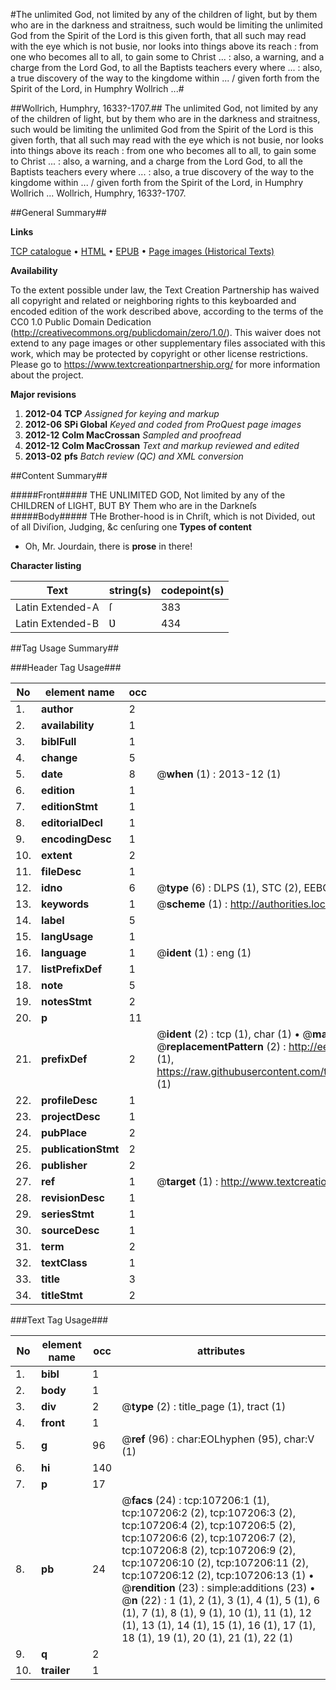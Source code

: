 #The unlimited God, not limited by any of the children of light, but by them who are in the darkness and straitness, such would be limiting the unlimited God from the Spirit of the Lord is this given forth, that all such may read with the eye which is not busie, nor looks into things above its reach : from one who becomes all to all, to gain some to Christ ... : also, a warning, and a charge from the Lord God, to all the Baptists teachers every where ... : also, a true discovery of the way to the kingdome within ... / given forth from the Spirit of the Lord, in Humphry Wollrich ...#

##Wollrich, Humphry, 1633?-1707.##
The unlimited God, not limited by any of the children of light, but by them who are in the darkness and straitness, such would be limiting the unlimited God from the Spirit of the Lord is this given forth, that all such may read with the eye which is not busie, nor looks into things above its reach : from one who becomes all to all, to gain some to Christ ... : also, a warning, and a charge from the Lord God, to all the Baptists teachers every where ... : also, a true discovery of the way to the kingdome within ... / given forth from the Spirit of the Lord, in Humphry Wollrich ...
Wollrich, Humphry, 1633?-1707.

##General Summary##

**Links**

[TCP catalogue](http://www.ota.ox.ac.uk/tcp/)  • 
[HTML](http://tei.it.ox.ac.uk/tcp/Texts-HTML/free/A66/A66866.html)  • 
[EPUB](http://tei.it.ox.ac.uk/tcp/Texts-EPUB/free/A66/A66866.epub) • 
[Page images (Historical Texts)](https://historicaltexts.jisc.ac.uk/eebo-18218911e)

**Availability**

To the extent possible under law, the Text Creation Partnership has waived all copyright and related or neighboring rights to this keyboarded and encoded edition of the work described above, according to the terms of the CC0 1.0 Public Domain Dedication (http://creativecommons.org/publicdomain/zero/1.0/). This waiver does not extend to any page images or other supplementary files associated with this work, which may be protected by copyright or other license restrictions. Please go to https://www.textcreationpartnership.org/ for more information about the project.

**Major revisions**

1. __2012-04__ __TCP__ *Assigned for keying and markup*
1. __2012-06__ __SPi Global__ *Keyed and coded from ProQuest page images*
1. __2012-12__ __Colm MacCrossan__ *Sampled and proofread*
1. __2012-12__ __Colm MacCrossan__ *Text and markup reviewed and edited*
1. __2013-02__ __pfs__ *Batch review (QC) and XML conversion*

##Content Summary##

#####Front#####
THE UNLIMITED GOD, Not limited by any of the CHILDREN of LIGHT, BUT BY Them who are in the Darkneſs 
#####Body#####
THe Brother-hood is in Chriſt, which is not Divided, out of all Diviſion, Judging, &c cenſuring one 
**Types of content**

  * Oh, Mr. Jourdain, there is **prose** in there!

**Character listing**


|Text|string(s)|codepoint(s)|
|---|---|---|
|Latin Extended-A|ſ|383|
|Latin Extended-B|Ʋ|434|

##Tag Usage Summary##

###Header Tag Usage###

|No|element name|occ|attributes|
|---|---|---|---|
|1.|__author__|2||
|2.|__availability__|1||
|3.|__biblFull__|1||
|4.|__change__|5||
|5.|__date__|8| @__when__ (1) : 2013-12 (1)|
|6.|__edition__|1||
|7.|__editionStmt__|1||
|8.|__editorialDecl__|1||
|9.|__encodingDesc__|1||
|10.|__extent__|2||
|11.|__fileDesc__|1||
|12.|__idno__|6| @__type__ (6) : DLPS (1), STC (2), EEBO-CITATION (1), OCLC (1), VID (1)|
|13.|__keywords__|1| @__scheme__ (1) : http://authorities.loc.gov/ (1)|
|14.|__label__|5||
|15.|__langUsage__|1||
|16.|__language__|1| @__ident__ (1) : eng (1)|
|17.|__listPrefixDef__|1||
|18.|__note__|5||
|19.|__notesStmt__|2||
|20.|__p__|11||
|21.|__prefixDef__|2| @__ident__ (2) : tcp (1), char (1)  •  @__matchPattern__ (2) : ([0-9\-]+):([0-9IVX]+) (1), (.+) (1)  •  @__replacementPattern__ (2) : http://eebo.chadwyck.com/downloadtiff?vid=$1&page=$2 (1), https://raw.githubusercontent.com/textcreationpartnership/Texts/master/tcpchars.xml#$1 (1)|
|22.|__profileDesc__|1||
|23.|__projectDesc__|1||
|24.|__pubPlace__|2||
|25.|__publicationStmt__|2||
|26.|__publisher__|2||
|27.|__ref__|1| @__target__ (1) : http://www.textcreationpartnership.org/docs/. (1)|
|28.|__revisionDesc__|1||
|29.|__seriesStmt__|1||
|30.|__sourceDesc__|1||
|31.|__term__|2||
|32.|__textClass__|1||
|33.|__title__|3||
|34.|__titleStmt__|2||


###Text Tag Usage###

|No|element name|occ|attributes|
|---|---|---|---|
|1.|__bibl__|1||
|2.|__body__|1||
|3.|__div__|2| @__type__ (2) : title_page (1), tract (1)|
|4.|__front__|1||
|5.|__g__|96| @__ref__ (96) : char:EOLhyphen (95), char:V (1)|
|6.|__hi__|140||
|7.|__p__|17||
|8.|__pb__|24| @__facs__ (24) : tcp:107206:1 (1), tcp:107206:2 (2), tcp:107206:3 (2), tcp:107206:4 (2), tcp:107206:5 (2), tcp:107206:6 (2), tcp:107206:7 (2), tcp:107206:8 (2), tcp:107206:9 (2), tcp:107206:10 (2), tcp:107206:11 (2), tcp:107206:12 (2), tcp:107206:13 (1)  •  @__rendition__ (23) : simple:additions (23)  •  @__n__ (22) : 1 (1), 2 (1), 3 (1), 4 (1), 5 (1), 6 (1), 7 (1), 8 (1), 9 (1), 10 (1), 11 (1), 12 (1), 13 (1), 14 (1), 15 (1), 16 (1), 17 (1), 18 (1), 19 (1), 20 (1), 21 (1), 22 (1)|
|9.|__q__|2||
|10.|__trailer__|1||
